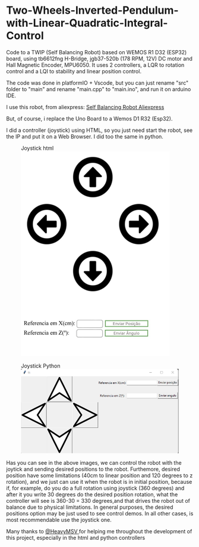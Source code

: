 # Two-Wheels-Inverted-Pendulum-with-Linear-Quadratic-Integral-Control
Code to a TWIP (Self Balancing Robot) based on WEMOS R1 D32 (ESP32) board, using tb6612fng H-Bridge, jgb37-520b (178 RPM, 12V) DC motor and Hall Magnetic Encoder, MPU6050. It uses 2 controllers, a LQR to rotation control and a LQI to stability and linear position control.

The code was done in platformIO + Vscode, but you can just rename "src" folder to "main" and rename "main.cpp" to "main.ino", and run it on arduino IDE. 

I use this robot, from aliexpress:
[Self Balancing Robot Aliexpress](https://pt.aliexpress.com/item/4001193841954.html?spm=a2g0o.productlist.0.0.62904269Z7r5GP&algo_pvid=7072c17d-7309-47f6-8868-ad8df2cf37c3&algo_exp_id=7072c17d-7309-47f6-8868-ad8df2cf37c3-5&pdp_ext_f=%7B%22sku_id%22%3A%2210000015262081999%22%7D)


But, of course, i replace the Uno Board to a Wemos D1 R32 (Esp32). 

I did a controller (joystick) using HTML, so you just need start the robot, see the IP and put it on a Web Browser. I did too the same in python. 
<figure>
  <figcaption>Joystick html</figcaption>
<img src="https://github.com/suelioalencar/Two-Wheels-Inverted-Pendulum-with-Linear-Quadratic-Integral-Control-/blob/main/controladorhtml.PNG" width="400" height="550"title="Joystick HTML" />
  </figure>
 
 
 <figure>
  <figcaption>Joystick Python</figcaption>
<img src="https://github.com/suelioalencar/Two-Wheels-Inverted-Pendulum-with-Linear-Quadratic-Integral-Control-/blob/main/Python%20Joystick/Joystick%20Pyton.png" title="Joystick Python" />
  </figure>

Has you can see in the above images, we can control the robot with the joytick and sending desired positions to the robot. Furthemore, desired position have some limitations (40cm to linear position and 120 degrees to z rotation), and we just can use it when the robot is in initial position, because if, for example, do you do a full rotation using joystick (360 degrees) and after it you write 30 degrees do the desired position rotation, what the controller will see is 360-30 = 330 degrees,and that drives the robot out of balance due to physical limitations. In general purposes, the desired positions option may be just used to see control demos. In all other cases, is most recommendable use the joystick one. 


Many thanks to [@HeavyMSV ](https://github.com/heavymsv) for helping me throughout the development of this project, especially in the html and python controllers
